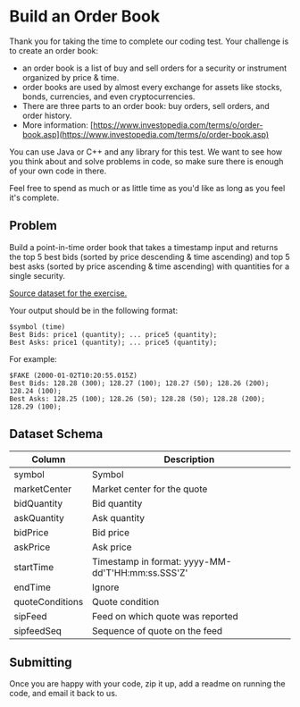 # Build an Order Book

Thank you for taking the time to complete our coding test. Your challenge is to create an order book:

- an order book is a list of buy and sell orders for a security or instrument organized by price &amp; time.
- order books are used by almost every exchange for assets like stocks, bonds, currencies, and even cryptocurrencies.
- There are three parts to an order book: buy orders, sell orders, and order history.
- More information: [https://www.investopedia.com/terms/o/order-book.asp](https://www.investopedia.com/terms/o/order-book.asp)

You can use Java or C++ and any library for this test. We want to see how you think about and solve problems in code, so make sure there is enough of your own code in there.

Feel free to spend as much or as little time as you&#39;d like as long as you feel it&#39;s complete.

## Problem

Build a point-in-time order book that takes a timestamp input and returns the top 5 best bids (sorted by price descending &amp; time ascending) and top 5 best asks (sorted by price ascending &amp; time ascending) with quantities for a single security.

[Source dataset for the exercise.](https://github.com/Nasdaq/hack/blob/master/software-engineering-interview/quotes_2021-02-18.csv.zip)

Your output should be in the following format:
```
$symbol (time)
Best Bids: price1 (quantity); ... price5 (quantity);
Best Asks: price1 (quantity); ... price5 (quantity);
```

For example:
```
$FAKE (2000-01-02T10:20:55.015Z)
Best Bids: 128.28 (300); 128.27 (100); 128.27 (50); 128.26 (200); 128.24 (100);
Best Asks: 128.25 (100); 128.26 (50); 128.28 (50); 128.28 (200); 128.29 (100);
```

## Dataset Schema

| **Column** | **Description** |
| --- | --- |
| symbol | Symbol |
| marketCenter | Market center for the quote |
| bidQuantity | Bid quantity |
| askQuantity | Ask quantity |
| bidPrice | Bid price |
| askPrice | Ask price |
| startTime | Timestamp in format: yyyy-MM-dd&#39;T&#39;HH:mm:ss.SSS&#39;Z&#39; |
| endTime | Ignore |
| quoteConditions | Quote condition |
| sipFeed | Feed on which quote was reported |
| sipfeedSeq | Sequence of quote on the feed |

## Submitting

Once you are happy with your code, zip it up, add a readme on running the code, and email it back to us.


